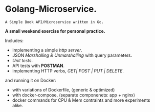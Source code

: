 # Golang-Microservice.
`A Simple Book API/Microservice written in Go.`

__A small weekend exercise for personal practice.__

Includes:
- Implementing a simple *http server*.
- JSON *Marshalling & Unmarshalling* with query parameters.
- _Unit tests_.
- API tests with **POSTMAN**.
- Implementing HTTP verbs, _GET| POST | PUT | DELETE_.

and running it on Docker:
 - with variations of Dockerfile, (generic & optimized)
 - with docker-compose, (separate componenets: app + nginx)
 - docker commands for CPU & Mem contraints and more experiments alike.
